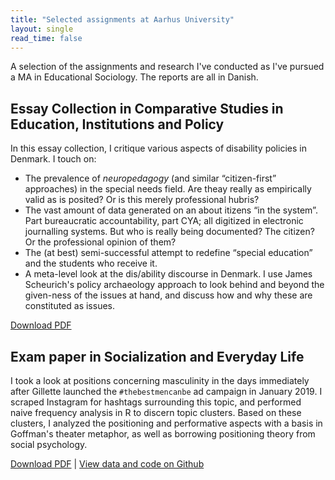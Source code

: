 ```yaml
---
title: "Selected assignments at Aarhus University"
layout: single
read_time: false
---
```


A selection of the assignments and research I've conducted as I've pursued a MA in Educational Sociology.
The reports are all in Danish.

## Essay Collection in Comparative Studies in Education, Institutions and Policy

In this essay collection, I critique various aspects of disability policies in Denmark.
I touch on:

- The prevalence of *neuropedagogy* (and similar “citizen-first” approaches) in the special needs field. Are theay really as empirically valid as is posited? Or is this merely professional hubris?
- The vast amount of data generated on an about itizens “in the system”. Part bureaucratic accountability, part CYA; all digitized in electronic journalling systems. But who is really being documented? The citizen? Or the professional opinion of them?
- The (at best) semi-successful attempt to redefine “special education” and the students who receive it.
- A meta-level look at the dis/ability discourse in Denmark. I use James Scheurich's policy archaeology approach to look behind and beyond the given-ness of the issues at hand, and discuss how and why these are constituted as issues. 

[Download PDF](/assets/pdf/uip-portfolio.pdf)

## Exam paper in Socialization and Everyday Life

I took a look at positions concerning masculinity in the days immediately after Gillette launched the `#thebestmencanbe` ad campaign in January 2019.
I scraped Instagram for hashtags surrounding this topic, and performed naive frequency analysis in R to discern topic clusters.
Based on these clusters, I analyzed the positioning and performative aspects with a basis in Goffman's theater metaphor, as well as borrowing positioning theory from social psychology.

[Download PDF](/assets/pdf/sh-eksamen.pdf) | [View data and code on Github](https://github.com/norseghost/sh-eksamen)
